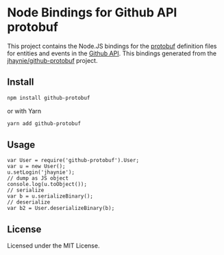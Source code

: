 # Node Bindings for Github API protobuf

This project contains the Node.JS bindings for the [protobuf](https://github.com/google/protobuf) definition files for entities and events in the [Github API](https://developer.github.com/).  This bindings generated from the [jhaynie/github-protobuf](https://github.com/jhaynie/github-protobuf) project.

## Install

```bash
npm install github-protobuf
```

or with Yarn

```bash
yarn add github-protobuf
```

## Usage

```nodejs
var User = require('github-protobuf').User;
var u = new User();
u.setLogin('jhaynie');
// dump as JS object
console.log(u.toObject());
// serialize
var b = u.serializeBinary();
// deserialize
var b2 = User.deserializeBinary(b);
```

## License

Licensed under the MIT License.
